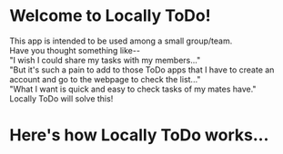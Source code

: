 # Welcome to Locally ToDo!
This app is intended to be used among a small group/team.  
Have you thought something like--  
"I wish I could share my tasks with my members..."  
"But it's such a pain to add to those ToDo apps that I have to create an account and go to the webpage to check the list..."  
"What I want is quick and easy to check tasks of my mates have."  
Locally ToDo will solve this!  
# Here's how Locally ToDo works...
